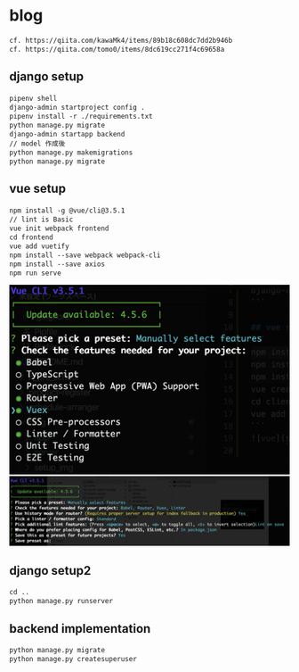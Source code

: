 # blog
```
cf. https://qiita.com/kawaMk4/items/89b18c608dc7dd2b946b
cf. https://qiita.com/tomo0/items/8dc619cc271f4c69658a
```

## django setup
```
pipenv shell
django-admin startproject config .
pipenv install -r ./requirements.txt
python manage.py migrate
django-admin startapp backend
// model 作成後
python manage.py makemigrations
python manage.py migrate
```

## vue setup
```
npm install -g @vue/cli@3.5.1
// lint is Basic
vue init webpack frontend
cd frontend
vue add vuetify
npm install --save webpack webpack-cli
npm install --save axios
npm run serve
```
![vue01](setup_img/vue01.png)
![vue02](setup_img/vue02.png)

## django setup2
```
cd ..
python manage.py runserver
```

## backend implementation
```
python manage.py migrate
python manage.py createsuperuser
```
